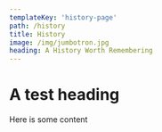 ```yaml
---
templateKey: 'history-page'
path: /history
title: History
image: /img/jumbotron.jpg
heading: A History Worth Remembering
---
```


# A test heading

Here is some content
